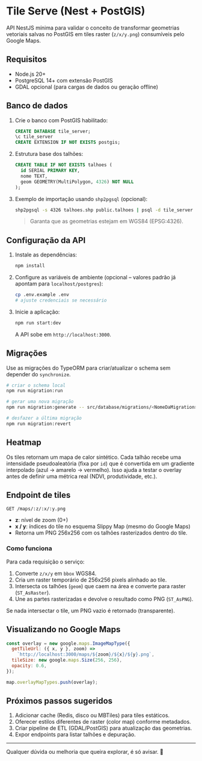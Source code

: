 # Tile Serve (Nest + PostGIS)

API NestJS mínima para validar o conceito de transformar geometrias vetoriais salvas no PostGIS em tiles raster (`z/x/y.png`) consumíveis pelo Google Maps.

## Requisitos

- Node.js 20+
- PostgreSQL 14+ com extensão PostGIS
- GDAL opcional (para cargas de dados ou geração offline)

## Banco de dados

1. Crie o banco com PostGIS habilitado:

   ```sql
   CREATE DATABASE tile_server;
   \c tile_server
   CREATE EXTENSION IF NOT EXISTS postgis;
   ```

2. Estrutura base dos talhões:

   ```sql
   CREATE TABLE IF NOT EXISTS talhoes (
     id SERIAL PRIMARY KEY,
     nome TEXT,
     geom GEOMETRY(MultiPolygon, 4326) NOT NULL
   );
   ```

3. Exemplo de importação usando `shp2pgsql` (opcional):

   ```bash
   shp2pgsql -s 4326 talhoes.shp public.talhoes | psql -d tile_server
   ```

   > Garanta que as geometrias estejam em WGS84 (EPSG:4326).

## Configuração da API

1. Instale as dependências:

   ```bash
   npm install
   ```

2. Configure as variáveis de ambiente (opcional – valores padrão já apontam para `localhost/postgres`):

   ```bash
   cp .env.example .env
   # ajuste credenciais se necessário
   ```

3. Inicie a aplicação:

   ```bash
   npm run start:dev
   ```

   A API sobe em `http://localhost:3000`.

## Migrações

Use as migrações do TypeORM para criar/atualizar o schema sem depender do `synchronize`.

```bash
# criar o schema local
npm run migration:run

# gerar uma nova migração
npm run migration:generate -- src/database/migrations/<NomeDaMigration>

# desfazer a última migração
npm run migration:revert
```

## Heatmap

Os tiles retornam um mapa de calor sintético. Cada talhão recebe uma intensidade pseudoaleatória (fixa por `id`) que é convertida em um gradiente interpolado (azul → amarelo → vermelho). Isso ajuda a testar o overlay antes de definir uma métrica real (NDVI, produtividade, etc.).

## Endpoint de tiles

`GET /maps/:z/:x/:y.png`

- **z**: nível de zoom (0+)
- **x / y**: índices do tile no esquema Slippy Map (mesmo do Google Maps)
- Retorna um PNG 256x256 com os talhões rasterizados dentro do tile.

### Como funciona

Para cada requisição o serviço:

1. Converte `z/x/y` em `bbox` WGS84.
2. Cria um raster temporário de 256x256 pixels alinhado ao tile.
3. Intersecta os talhões (`geom`) que caem na área e converte para raster (`ST_AsRaster`).
4. Une as partes rasterizadas e devolve o resultado como PNG (`ST_AsPNG`).

Se nada intersectar o tile, um PNG vazio é retornado (transparente).

## Visualizando no Google Maps

```js
const overlay = new google.maps.ImageMapType({
  getTileUrl: ({ x, y }, zoom) =>
    `http://localhost:3000/maps/${zoom}/${x}/${y}.png`,
  tileSize: new google.maps.Size(256, 256),
  opacity: 0.6,
});

map.overlayMapTypes.push(overlay);
```

## Próximos passos sugeridos

1. Adicionar cache (Redis, disco ou MBTiles) para tiles estáticos.
2. Oferecer estilos diferentes de raster (color map) conforme metadados.
3. Criar pipeline de ETL (GDAL/PostGIS) para atualização das geometrias.
4. Expor endpoints para listar talhões e depuração.

---

Qualquer dúvida ou melhoria que queira explorar, é só avisar. 🚜
